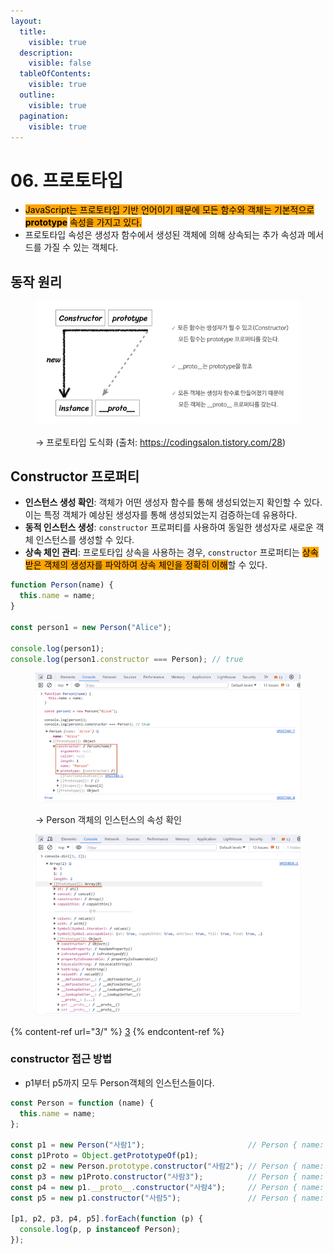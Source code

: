 ```yaml
---
layout:
  title:
    visible: true
  description:
    visible: false
  tableOfContents:
    visible: true
  outline:
    visible: true
  pagination:
    visible: true
---
```


# 06. 프로토타입

* <mark style="background-color:orange;">JavaScript는 프로토타입 기반 언어이기 때문에 모든 함수와 객체는 기본적으로</mark> <mark style="background-color:orange;"></mark><mark style="background-color:orange;">**prototype**</mark> <mark style="background-color:orange;"></mark><mark style="background-color:orange;">속성을 가지고 있다.</mark>
* 프로토타입 속성은 생성자 함수에서 생성된 객체에 의해 상속되는 추가 속성과 메서드를 가질 수 있는 객체다.

## 동작 원리

<div align="left">

<figure><img src="../../.gitbook/assets/img (1).png" alt=""><figcaption><p>→ 프로토타입 도식화 (출처: <a href="https://codingsalon.tistory.com/28">https://codingsalon.tistory.com/28</a>)</p></figcaption></figure>

</div>



## Constructor  프로퍼티

* **인스턴스 생성 확인**: 객체가 어떤 생성자 함수를 통해 생성되었는지 확인할 수 있다. 이는 특정 객체가 예상된 생성자를 통해 생성되었는지 검증하는데 유용하다.
* **동적 인스턴스 생성**: `constructor` 프로퍼티를 사용하여 동일한 생성자로 새로운 객체 인스턴스를 생성할 수 있다.
* **상속 체인 관리**: 프로토타입 상속을 사용하는 경우, `constructor` 프로퍼티는 <mark style="background-color:orange;">상속받은 객체의 생성자를 파악하여 상속 체인을 정확히 이해</mark>할 수 있다.

```javascript
function Person(name) {
  this.name = name;
}

const person1 = new Person("Alice");

console.log(person1);
console.log(person1.constructor === Person); // true
```

<figure><img src="../../.gitbook/assets/2024-01-18 17 18 35.png" alt=""><figcaption><p>→  Person 객체의 인스턴스의 속성 확인</p></figcaption></figure>

<figure><img src="../../.gitbook/assets/2024-01-18 19 27 51 (1).png" alt=""><figcaption></figcaption></figure>

{% content-ref url="3/" %}
[3](3/)
{% endcontent-ref %}

### constructor 접근 방법

* p1부터 p5까지 모두 Person객체의 인스턴스들이다.

```javascript
const Person = function (name) {
  this.name = name;
};

const p1 = new Person("사람1");                       // Person { name: '사람1' } true
const p1Proto = Object.getPrototypeOf(p1);
const p2 = new Person.prototype.constructor("사람2"); // Person { name: '사람2' } true
const p3 = new p1Proto.constructor("사람3");          // Person { name: '사람3' } true
const p4 = new p1.__proto__.constructor("사람4");     // Person { name: '사람4' } true
const p5 = new p1.constructor("사람5");               // Person { name: '사람5' } true

[p1, p2, p3, p4, p5].forEach(function (p) {
  console.log(p, p instanceof Person);
});
```

